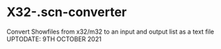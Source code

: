 # X32-.scn-converter
Convert Showfiles from x32/m32 to an input and output list as a text file 
UPTODATE: 9TH OCTOBER 2021
